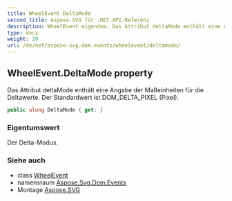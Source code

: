 ```yaml
---
title: WheelEvent.DeltaMode
second_title: Aspose.SVG für .NET-API-Referenz
description: WheelEvent eigendom. Das Attribut deltaMode enthält eine Angabe der Maßeinheiten für die Deltawerte. Der Standardwert ist DOM_DELTA_PIXEL Pixel.
type: docs
weight: 20
url: /de/net/aspose.svg.dom.events/wheelevent/deltamode/
---
```

## WheelEvent.DeltaMode property

Das Attribut deltaMode enthält eine Angabe der Maßeinheiten für die Deltawerte. Der Standardwert ist DOM_DELTA_PIXEL (Pixel).

```csharp
public ulong DeltaMode { get; }
```

### Eigentumswert

Der Delta-Modus.

### Siehe auch

* class [WheelEvent](../)
* namensraum [Aspose.Svg.Dom.Events](../../wheelevent/)
* Montage [Aspose.SVG](../../../)


